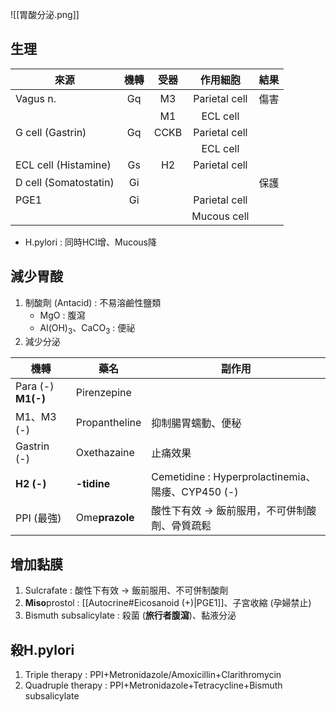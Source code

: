 ![[胃酸分泌.png]]
## 生理
| 來源                  | 機轉 | 受器 |    作用細胞   | 結果 |
|-----------------------|:----:|:----:|:-------------:|:----:|
| Vagus n.              |  Gq  |  M3  | Parietal cell | 傷害 |
|                       |      |  M1  |    ECL cell   |      |
| G cell (Gastrin)      |  Gq  | CCKB | Parietal cell |      |
|                       |      |      |    ECL cell   |      |
| ECL cell (Histamine)  |  Gs  |  H2  | Parietal cell |      |
| D cell (Somatostatin) |  Gi  |      |               | 保護 |
| PGE1                  |  Gi  |      | Parietal cell |      |
|                       |      |      |  Mucous cell  |      |
- H.pylori : 同時HCl增、Mucous降
## 減少胃酸
1. 制酸劑 (Antacid) : 不易溶鹼性鹽類
	- MgO : 腹瀉
	- Al(OH)$_3$、CaCO$_3$ : 便祕 
2. 減少分泌

| 機轉           | 藥名          | 副作用                                            |
|----------------|---------------|---------------------------------------------------|
| Para (-) **M1(-)** | Pirenzepine   |                                                   |
| M1、M3 (-)     | Propantheline | 抑制腸胃蠕動、便秘                                |
| Gastrin (-)    | Oxethazaine   | 止痛效果                                          |
| **H2 (-)**         |    **-tidine**    | Cemetidine : Hyperprolactinemia、陽痿、CYP450 (-) |
| PPI (最強)     | Ome**prazole**    | 酸性下有效 -> 飯前服用，不可併制酸劑、骨質疏鬆      |
## 增加黏膜
1. Sulcrafate : 酸性下有效 -> 飯前服用、不可併制酸劑
2. **Miso**prostol : [[Autocrine#Eicosanoid (+)|PGE1]]、子宮收縮 (孕婦禁止)
3. Bismuth subsalicylate : 殺菌 (**旅行者腹瀉**)、黏液分泌
## 殺H.pylori
1. Triple therapy : PPI+Metronidazole/Amoxicillin+Clarithromycin
2. Quadruple therapy : PPI+Metronidazole+Tetracycline+Bismuth subsalicylate
